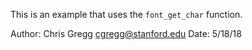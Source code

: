 This is an example that uses the `font_get_char` function.

Author: Chris Gregg <cgregg@stanford.edu>
Date: 5/18/18


